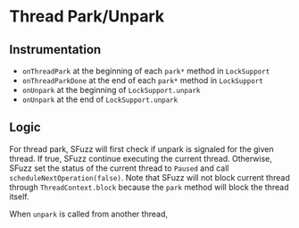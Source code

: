# Thread Park/Unpark

## Instrumentation

- `onThreadPark` at the beginning of each `park*` method in `LockSupport`
- `onThreadParkDone` at the end of each `park*` method in `LockSupport`
- `onUnpark` at the beginning of `LockSupport.unpark`
- `onUnpark` at the end of `LockSupport.unpark`

## Logic

For thread park, SFuzz will first check if unpark is signaled for the given thread.
If true, SFuzz continue executing the current thread. Otherwise, SFuzz set the status 
of the current thread to `Paused` and call `scheduleNextOperation(false)`. Note that SFuzz
will not block current thread through `ThreadContext.block` because the `park` method 
will block the thread itself.


When `unpark` is called from another thread, 